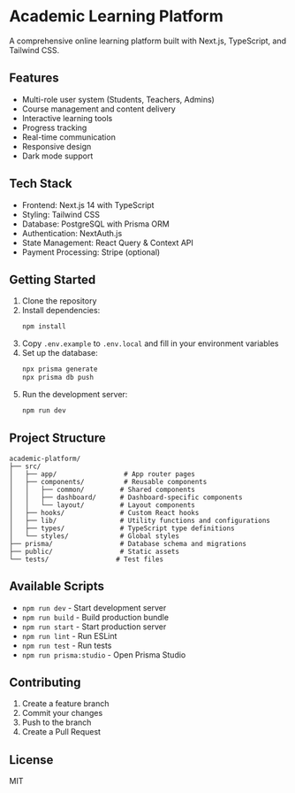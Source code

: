 # Academic Learning Platform

A comprehensive online learning platform built with Next.js, TypeScript, and Tailwind CSS.

## Features

- Multi-role user system (Students, Teachers, Admins)
- Course management and content delivery
- Interactive learning tools
- Progress tracking
- Real-time communication
- Responsive design
- Dark mode support

## Tech Stack

- Frontend: Next.js 14 with TypeScript
- Styling: Tailwind CSS
- Database: PostgreSQL with Prisma ORM
- Authentication: NextAuth.js
- State Management: React Query & Context API
- Payment Processing: Stripe (optional)

## Getting Started

1. Clone the repository
2. Install dependencies:
   ```bash
   npm install
   ```
3. Copy `.env.example` to `.env.local` and fill in your environment variables
4. Set up the database:
   ```bash
   npx prisma generate
   npx prisma db push
   ```
5. Run the development server:
   ```bash
   npm run dev
   ```

## Project Structure

```
academic-platform/
├── src/
│   ├── app/                 # App router pages
│   ├── components/          # Reusable components
│   │   ├── common/         # Shared components
│   │   ├── dashboard/      # Dashboard-specific components
│   │   └── layout/         # Layout components
│   ├── hooks/              # Custom React hooks
│   ├── lib/                # Utility functions and configurations
│   ├── types/              # TypeScript type definitions
│   └── styles/             # Global styles
├── prisma/                 # Database schema and migrations
├── public/                 # Static assets
└── tests/                 # Test files
```

## Available Scripts

- `npm run dev` - Start development server
- `npm run build` - Build production bundle
- `npm run start` - Start production server
- `npm run lint` - Run ESLint
- `npm run test` - Run tests
- `npm run prisma:studio` - Open Prisma Studio

## Contributing

1. Create a feature branch
2. Commit your changes
3. Push to the branch
4. Create a Pull Request

## License

MIT
